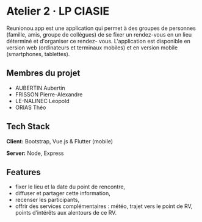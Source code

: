 # Atelier 2 · LP CIASIE

Reunionou.app est une application qui permet à des groupes de personnes (famille, amis,
groupe de collègues) de se fixer un rendez-vous en un lieu déterminé et d'organiser ce rendez-
vous. L'application est disponible en version web (ordinateurs et terminaux mobiles) et en
version mobile (smartphones, tablettes).

## Membres du projet
- AUBERTIN Aubertin
- FRISSON Pierre-Alexandre
- LE-NALINEC Leopold 
- ORIAS Théo


## Tech Stack

**Client:** Bootstrap, Vue.js & Flutter (mobile)

**Server:** Node, Express


## Features

- fixer le lieu et la date du point de rencontre,
- diffuser et partager cette information,
- recenser les participants,
- offrir des services complémentaires : météo, trajet vers le point de RV, points d’intérêts aux alentours de ce RV.
